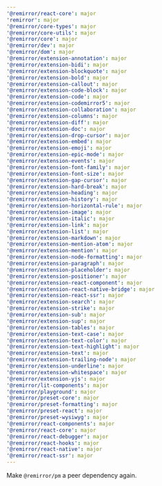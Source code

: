 ```yaml
---
'@remirror/react-core': major
'remirror': major
'@remirror/core-types': major
'@remirror/core-utils': major
'@remirror/core': major
'@remirror/dev': major
'@remirror/dom': major
'@remirror/extension-annotation': major
'@remirror/extension-bidi': major
'@remirror/extension-blockquote': major
'@remirror/extension-bold': major
'@remirror/extension-callout': major
'@remirror/extension-code-block': major
'@remirror/extension-code': major
'@remirror/extension-codemirror5': major
'@remirror/extension-collaboration': major
'@remirror/extension-columns': major
'@remirror/extension-diff': major
'@remirror/extension-doc': major
'@remirror/extension-drop-cursor': major
'@remirror/extension-embed': major
'@remirror/extension-emoji': major
'@remirror/extension-epic-mode': major
'@remirror/extension-events': major
'@remirror/extension-font-family': major
'@remirror/extension-font-size': major
'@remirror/extension-gap-cursor': major
'@remirror/extension-hard-break': major
'@remirror/extension-heading': major
'@remirror/extension-history': major
'@remirror/extension-horizontal-rule': major
'@remirror/extension-image': major
'@remirror/extension-italic': major
'@remirror/extension-link': major
'@remirror/extension-list': major
'@remirror/extension-markdown': major
'@remirror/extension-mention-atom': major
'@remirror/extension-mention': major
'@remirror/extension-node-formatting': major
'@remirror/extension-paragraph': major
'@remirror/extension-placeholder': major
'@remirror/extension-positioner': major
'@remirror/extension-react-component': major
'@remirror/extension-react-native-bridge': major
'@remirror/extension-react-ssr': major
'@remirror/extension-search': major
'@remirror/extension-strike': major
'@remirror/extension-sub': major
'@remirror/extension-sup': major
'@remirror/extension-tables': major
'@remirror/extension-text-case': major
'@remirror/extension-text-color': major
'@remirror/extension-text-highlight': major
'@remirror/extension-text': major
'@remirror/extension-trailing-node': major
'@remirror/extension-underline': major
'@remirror/extension-whitespace': major
'@remirror/extension-yjs': major
'@remirror/lit-components': major
'@remirror/playground': major
'@remirror/preset-core': major
'@remirror/preset-formatting': major
'@remirror/preset-react': major
'@remirror/preset-wysiwyg': major
'@remirror/react-components': major
'@remirror/react-core': major
'@remirror/react-debugger': major
'@remirror/react-hooks': major
'@remirror/react-native': major
'@remirror/react-ssr': major
---
```


Make `@remirror/pm` a peer dependency again.

